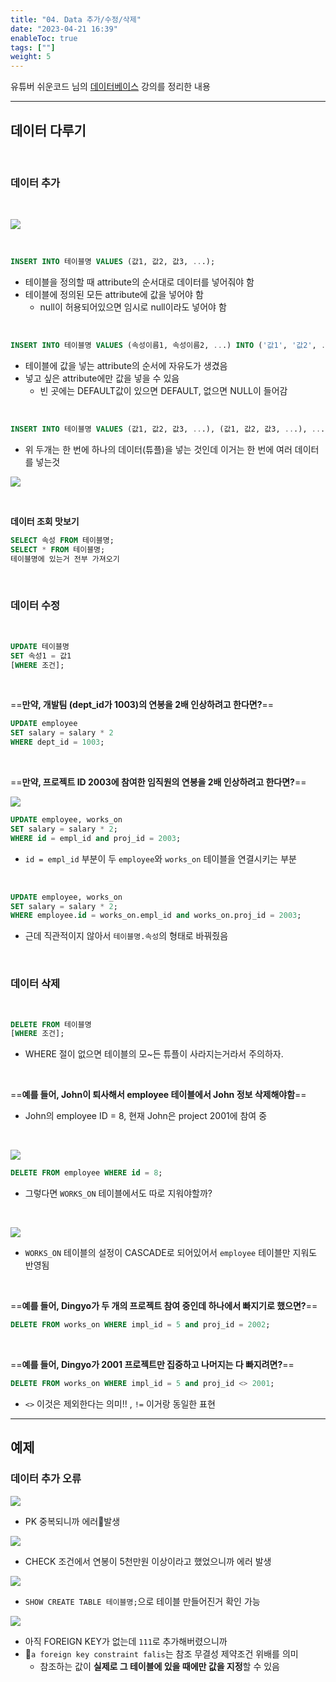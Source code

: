 ```yaml
---
title: "04. Data 추가/수정/삭제"
date: "2023-04-21 16:39"
enableToc: true
tags: [""]
weight: 5
---
```


유튜버 쉬운코드 님의 <a href='https://www.youtube.com/@ez./playlists' target='_blank'>데이터베이스</a> 강의를 정리한 내용

<hr>

## 데이터 다루기

<br>

### 데이터 추가

<br>

![](brain/image/lecture04-6.png)

<br>

```sql
INSERT INTO 테이블명 VALUES (값1, 값2, 값3, ...);
```

- 테이블을 정의할 때 attribute의 순서대로 데이터를 넣어줘야 함
- 테이블에 정의된 모든 attribute에 값을 넣어야 함
	- null이 허용되어있으면 임시로 null이라도 넣어야 함

<br>

```sql
INSERT INTO 테이블명 VALUES (속성이름1, 속성이름2, ...) INTO ('값1', '값2', ... );
```

- 테이블에 값을 넣는 attribute의 순서에 자유도가 생겼음
- 넣고 싶은 attribute에만 값을 넣을 수 있음
	- 빈 곳에는 DEFAULT값이 있으면 DEFAULT, 없으면 NULL이 들어감

<br>

```sql
INSERT INTO 테이블명 VALUES (값1, 값2, 값3, ...), (값1, 값2, 값3, ...), ...;
```

- 위 두개는 한 번에 하나의 데이터(튜플)을 넣는 것인데 이거는 한 번에 여러 데이터를 넣는것

![](brain/image/lecture04-7.png)

<br>

**데이터 조회 맛보기**

```sql
SELECT 속성 FROM 테이블명;
SELECT * FROM 테이블명;
테이블명에 있는거 전부 가져오기
```

<br>

### 데이터 수정

<br>

```sql
UPDATE 테이블명 
SET 속성1 = 값1 
[WHERE 조건];
```

<br>

==**만약, 개발팀 (dept_id가 1003)의 연봉을 2배 인상하려고 한다면?**==

```sql
UPDATE employee
SET salary = salary * 2
WHERE dept_id = 1003;
```

<br>

==**만약, 프로젝트 ID 2003에 참여한 임직원의 연봉을 2배 인상하려고 한다면?**==

![](brain/image/lecture04-8.png)

```sql
UPDATE employee, works_on
SET salary = salary * 2;
WHERE id = empl_id and proj_id = 2003;
```

- `id = empl_id` 부분이 두 `employee`와 `works_on` 테이블을 연결시키는 부분

<br>

```sql
UPDATE employee, works_on
SET salary = salary * 2;
WHERE employee.id = works_on.empl_id and works_on.proj_id = 2003;
```

- 근데 직관적이지 않아서 `테이블명.속성`의 형태로 바꿔줬음

<br>

### 데이터 삭제

<br>

```sql
DELETE FROM 테이블명
[WHERE 조건];
```

- WHERE 절이 없으면 테이블의 모~든 튜플이 사라지는거라서 주의하자.

<br>

==**예를 들어, John이 퇴사해서 employee 테이블에서 John 정보 삭제해야함**==
- John의 employee ID = 8, 현재 John은 project 2001에 참여 중

<br>

![](brain/image/lecture04-9.png)

```sql
DELETE FROM employee WHERE id = 8;
```

- 그렇다면 `WORKS_ON` 테이블에서도 따로 지워야할까?

<br>

![](brain/image/lecture04-10.png)

- `WORKS_ON` 테이블의 설정이 CASCADE로 되어있어서 `employee` 테이블만 지워도 반영됨

<br>

==**예를 들어, Dingyo가 두 개의 프로젝트 참여 중인데 하나에서 빠지기로 했으면?**==

```sql
DELETE FROM works_on WHERE impl_id = 5 and proj_id = 2002;
```

<br>

==**예를 들어, Dingyo가 2001 프로젝트만 집중하고 나머지는 다 빠지려면?**==

```sql
DELETE FROM works_on WHERE impl_id = 5 and proj_id <> 2001;
```

- `<>` 이것은 제외한다는 의미!! , `!=` 이거랑 동일한 표현

<hr>

## 예제

### 데이터 추가 오류

![](brain/image/lecture04-2.png)

- PK 중복되니까 에러발생

![](brain/image/lecture04-3.png)

- CHECK 조건에서 연봉이 5천만원 이상이라고 했었으니까 에러 발생

![](brain/image/lecture04-4.png)

- `SHOW CREATE TABLE 테이블명;`으로 테이블 만들어진거 확인 가능

![](brain/image/lecture04-5.png)

- 아직 FOREIGN KEY가 없는데 `111`로 추가해버렸으니까
- `a foreign key constraint falis`는 참조 무결성 제약조건 위배를 의미
	- 참조하는 값이 **실제로 그 테이블에 있을 때에만 값을 지정**할 수 있음

